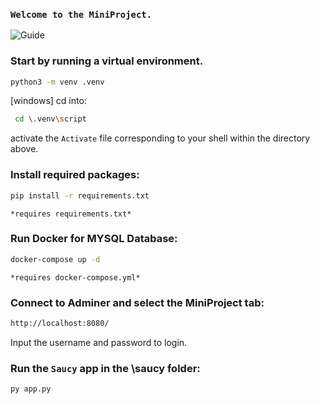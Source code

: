### ```Welcome to the MiniProject.```

![Guide][1]

[1]: https://media.istockphoto.com/vectors/instructions-manual-concept-user-manual-flat-style-vector-concept-vector-id1165498595?k=20&m=1165498595&s=612x612&w=0&h=L9pU_d_bqf4zLUysQ1glsXut-5KT6atSm5yY1M7PFVw=



### Start by running a virtual environment. 
```sh
python3 -m venv .venv 
```
[windows] cd into: 
```sh 
 cd \.venv\script
```
activate the ```Activate``` file corresponding to your shell within the directory above.

### Install required packages:
```sh 
pip install -r requirements.txt 
```
``` *requires requirements.txt* ```

### Run Docker for MYSQL Database:
```sh 
docker-compose up -d 
```
``` *requires docker-compose.yml* ```

### Connect to Adminer and select the MiniProject tab:
```sh 
http://localhost:8080/ 
```
Input the username and password to login.

### Run the ```Saucy``` app in the \saucy folder:
```sh
py app.py 
```